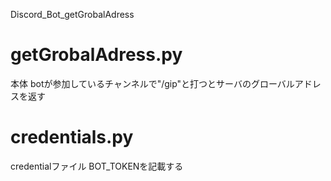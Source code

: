Discord_Bot_getGrobalAdress

# getGrobalAdress.py
本体
  botが参加しているチャンネルで"/gip"と打つとサーバのグローバルアドレスを返す

# credentials.py
credentialファイル
  BOT_TOKENを記載する
